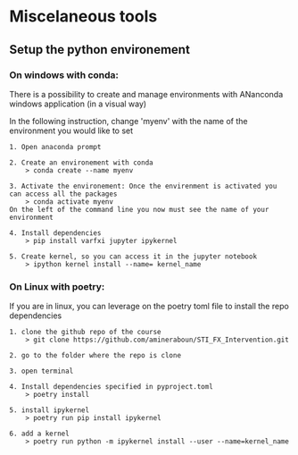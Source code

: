 # Miscelaneous tools

## Setup the python environement 

### On windows with conda:
There is a possibility to create and manage environments with ANanconda windows application (in a visual way)

In the following instruction, change 'myenv' with the name of the environment you would like to set

```
1. Open anaconda prompt

2. Create an environement with conda 
    > conda create --name myenv

3. Activate the environement: Once the envirenment is activated you can access all the packages 
    > conda activate myenv
On the left of the command line you now must see the name of your environment

4. Install dependencies
    > pip install varfxi jupyter ipykernel

5. Create kernel, so you can access it in the jupyter notebook
    > ipython kernel install --name= kernel_name
```

### On Linux with poetry:
If you are in linux, you can leverage on the poetry toml file to install the repo dependencies

```
1. clone the github repo of the course
    > git clone https://github.com/amineraboun/STI_FX_Intervention.git

2. go to the folder where the repo is clone

3. open terminal

4. Install dependencies specified in pyproject.toml
    > poetry install

5. install ipykernel
    > poetry run pip install ipykernel

6. add a kernel 
    > poetry run python -m ipykernel install --user --name=kernel_name
```